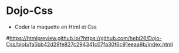 # Dojo-Css

* Coder la maquette en Html et Css

#https://htmlpreview.github.io/?https://github.com/hebi26/Dojo-Css/blob/fa5bb42d29fe827c294341c07fa30f6c91eeaa9b/index.html
